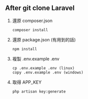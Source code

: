## After git clone Laravel

1. 還原 composer.json
    ```
    composer install
    ```
2. 還原 package.json (有用到的話)
    ```
    npm install
    ```

3. 複製 .env.example .env
    ```
    cp .env.example .env (linux)
    copy .env.example .env (windows)
    ```

4. 取得 APP_KEY
    ```
    php artisan key:generate
    ```
